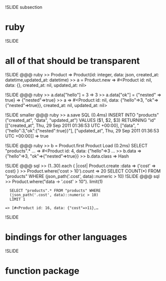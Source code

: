 !SLIDE subsection
# ruby

!SLIDE
# all of that should be transparent

!SLIDE
    @@@ ruby
    >> Product
    => Product(id: integer, data: json,
    created_at: datetime,updated_at: datetime)
    >> a = Product.new
    => #<Product id: nil, data: {}, created_at: nil, updated_at: nil>

!SLIDE
    @@@ ruby
    >> a.data["hello"] = 3
    => 3
    >> a.data["ok"] = {"nested" => true}
    => {"nested"=>true}
    >> a
    => #<Product id: nil,
         data: {"hello"=>3,
         "ok"=>{"nested"=>true}},
         created_at: nil, updated_at: nil>

!SLIDE smaller
    @@@ ruby
    >> a.save
      SQL (0.4ms)  INSERT INTO "products"
      ("created_at", "data", "updated_at")
      VALUES ($1, $2, $3) RETURNING "id"
      [["created_at", Thu, 29 Sep 2011 01:36:53 UTC +00:00],
       ["data", "{\"hello\":3,\"ok\":{\"nested\":true}}"],
       ["updated_at", Thu, 29 Sep 2011 01:36:53 UTC +00:00]]
    => true

!SLIDE
    @@@ ruby
    >> b = Product.first
    Product Load (0.2ms)  SELECT "products".* …
    => #<Product id: 4, data: {"hello"=>3 …
    >> b.data
    => {"hello"=>3, "ok"=>{"nested"=>true}}
    >> b.data.class
    => Hash


!SLIDE
    @@@ sql
    >> (1..30).each { |cost|
       Product.create :data => {'cost' => cost} }
    >> Product.where('cost > 10').count
    => 20
       SELECT COUNT(*) FROM "products"
       WHERE (json_path('.cost', data)::numeric
               > 10)
!SLIDE
    @@@ sql
    >> Product.where("data -> '.cost' > 10").
         limit(1)

      SELECT "products".* FROM "products" WHERE
      (json_path('.cost', data)::numeric > 10)
      LIMIT 1

    => [#<Product id: 16, data: {"cost"=>11},…

!SLIDE
# bindings for other languages

!SLIDE
# function package
